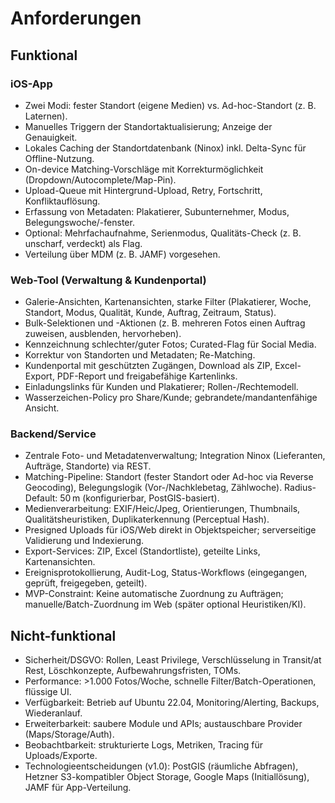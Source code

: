 # Anforderungen

## Funktional
### iOS-App
- Zwei Modi: fester Standort (eigene Medien) vs. Ad-hoc-Standort (z. B. Laternen).
- Manuelles Triggern der Standortaktualisierung; Anzeige der Genauigkeit.
- Lokales Caching der Standortdatenbank (Ninox) inkl. Delta-Sync für Offline-Nutzung.
- On-device Matching-Vorschläge mit Korrekturmöglichkeit (Dropdown/Autocomplete/Map-Pin).
- Upload-Queue mit Hintergrund-Upload, Retry, Fortschritt, Konfliktauflösung.
- Erfassung von Metadaten: Plakatierer, Subunternehmer, Modus, Belegungswoche/-fenster.
- Optional: Mehrfachaufnahme, Serienmodus, Qualitäts-Check (z. B. unscharf, verdeckt) als Flag.
 - Verteilung über MDM (z. B. JAMF) vorgesehen.

### Web-Tool (Verwaltung & Kundenportal)
- Galerie-Ansichten, Kartenansichten, starke Filter (Plakatierer, Woche, Standort, Modus, Qualität, Kunde, Auftrag, Zeitraum, Status).
- Bulk-Selektionen und -Aktionen (z. B. mehreren Fotos einen Auftrag zuweisen, ausblenden, hervorheben).
- Kennzeichnung schlechter/guter Fotos; Curated-Flag für Social Media.
- Korrektur von Standorten und Metadaten; Re-Matching.
- Kundenportal mit geschützten Zugängen, Download als ZIP, Excel-Export, PDF-Report und freigabefähige Kartenlinks.
- Einladungslinks für Kunden und Plakatierer; Rollen-/Rechtemodell.
 - Wasserzeichen-Policy pro Share/Kunde; gebrandete/mandantenfähige Ansicht.

### Backend/Service
- Zentrale Foto- und Metadatenverwaltung; Integration Ninox (Lieferanten, Aufträge, Standorte) via REST.
- Matching-Pipeline: Standort (fester Standort oder Ad-hoc via Reverse Geocoding), Belegungslogik (Vor-/Nachklebetag, Zählwoche). Radius-Default: 50 m (konfigurierbar, PostGIS-basiert).
- Medienverarbeitung: EXIF/Heic/Jpeg, Orientierungen, Thumbnails, Qualitätsheuristiken, Duplikaterkennung (Perceptual Hash).
- Presigned Uploads für iOS/Web direkt in Objektspeicher; serverseitige Validierung und Indexierung.
- Export-Services: ZIP, Excel (Standortliste), geteilte Links, Kartenansichten.
- Ereignisprotokollierung, Audit-Log, Status-Workflows (eingegangen, geprüft, freigegeben, geteilt).
 - MVP-Constraint: Keine automatische Zuordnung zu Aufträgen; manuelle/Batch-Zuordnung im Web (später optional Heuristiken/KI).

## Nicht-funktional
- Sicherheit/DSGVO: Rollen, Least Privilege, Verschlüsselung in Transit/at Rest, Löschkonzepte, Aufbewahrungsfristen, TOMs.
- Performance: >1.000 Fotos/Woche, schnelle Filter/Batch-Operationen, flüssige UI.
- Verfügbarkeit: Betrieb auf Ubuntu 22.04, Monitoring/Alerting, Backups, Wiederanlauf.
- Erweiterbarkeit: saubere Module und APIs; austauschbare Provider (Maps/Storage/Auth).
- Beobachtbarkeit: strukturierte Logs, Metriken, Tracing für Uploads/Exporte.
 - Technologieentscheidungen (v1.0): PostGIS (räumliche Abfragen), Hetzner S3-kompatibler Object Storage, Google Maps (Initiallösung), JAMF für App-Verteilung.
